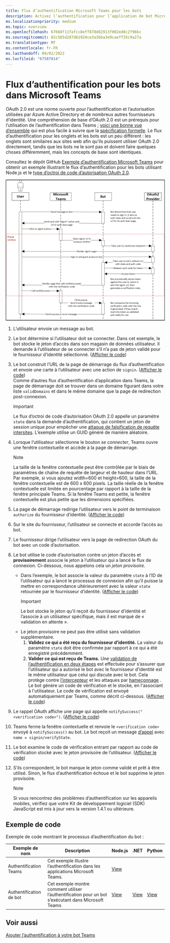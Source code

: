 ```yaml
---
title: Flux d’authentification Microsoft Teams pour les bots
description: Activez l’authentification pour l’application de bot Microsoft Teams avec un fournisseur OAuth tiers à l’aide d’exemples de code.
ms.localizationpriority: medium
ms.topic: overview
ms.openlocfilehash: 67668f11fafcc8eff878d82913f002ed8c2f96bc
ms.sourcegitcommit: 82c585d287d61924ce3a3bba3e9caeff35c9a27a
ms.translationtype: MT
ms.contentlocale: fr-FR
ms.lasthandoff: 09/02/2022
ms.locfileid: "67587014"
---
```

# <a name="authentication-flow-for-bots-in-microsoft-teams"></a>Flux d’authentification pour les bots dans Microsoft Teams

OAuth 2.0 est une norme ouverte pour l’authentification et l’autorisation utilisées par Azure Active Directory et de nombreux autres fournisseurs d’identité. Une compréhension de base d’OAuth 2.0 est un prérequis pour l’utilisation de l’authentification dans Teams ; [voici une bonne vue d’ensemble](https://aaronparecki.com/oauth-2-simplified/) qui est plus facile à suivre que la [spécification formelle](https://oauth.net/2/). Le flux d’authentification pour les onglets et les bots est un peu différent : les onglets sont similaires aux sites web afin qu’ils puissent utiliser OAuth 2.0 directement, tandis que les bots ne le sont pas et doivent faire quelques choses différemment, mais les concepts de base sont identiques.

Consultez le dépôt GitHub [Exemple d’authentification Microsoft Teams](https://github.com/OfficeDev/Microsoft-Teams-Samples/tree/main/samples/app-auth/nodejs) pour obtenir un exemple illustrant le flux d’authentification pour les bots utilisant Node.js et le [type d’octroi de code d’autorisation OAuth 2.0](https://oauth.net/2/grant-types/authorization-code/).

![Diagramme de séquence d’authentification de bot](../../../assets/images/authentication/bot_auth_sequence_diagram.png)

1. L’utilisateur envoie un message au bot.
2. Le bot détermine si l’utilisateur doit se connecter.
   Dans cet exemple, le bot stocke le jeton d’accès dans son magasin de données utilisateur. Il demande à l’utilisateur de se connecter s’il n’a pas de jeton validé pour le fournisseur d’identité sélectionné. ([Afficher le code](https://github.com/OfficeDev/microsoft-teams-sample-auth-node/blob/469952a26d618dbf884a3be53c7d921cc580b1e2/src/utils/AuthenticationUtils.ts#L58-L76))
3. Le bot construit l’URL de la page de démarrage du flux d’authentification et envoie une carte à l’utilisateur avec une action de `signin`. ([Afficher le code](https://github.com/OfficeDev/microsoft-teams-sample-auth-node/blob/469952a26d618dbf884a3be53c7d921cc580b1e2/src/dialogs/BaseIdentityDialog.ts#L160-L190))</br>
    Comme d’autres flux d’authentification d’application dans Teams, la page de démarrage doit se trouver dans un domaine figurant dans votre liste `validDomains` et dans le même domaine que la page de redirection post-connexion.
    > [!IMPORTANT]
    > Le flux d’octroi de code d’autorisation OAuth 2.0 appelle un paramètre `state` dans la demande d’authentification, qui contient un jeton de session unique pour empêcher une [attaque de falsification de requête intersites](https://en.wikipedia.org/wiki/Cross-site_request_forgery). L’exemple utilise un GUID généré de manière aléatoire.
4. Lorsque l’utilisateur sélectionne le bouton *se connecter*, Teams ouvre une fenêtre contextuelle et accède à la page de démarrage.
   > [!NOTE]
   > La taille de la fenêtre contextuelle peut être contrôlée par le biais de paramètres de chaîne de requête de largeur et de hauteur dans l’URL. Par exemple, si vous ajoutez width=600 et height=600, la taille de la fenêtre contextuelle est de 600 x 600 pixels. La taille réelle de la fenêtre contextuelle est limitée en pourcentage par rapport à la taille de la fenêtre principale Teams. Si la fenêtre Teams est petite, la fenêtre contextuelle est plus petite que les dimensions spécifiées.

5. La page de démarrage redirige l’utilisateur vers le point de terminaison `authorize` du fournisseur d’identité. ([Afficher le code](https://github.com/OfficeDev/microsoft-teams-sample-auth-node/blob/469952a26d618dbf884a3be53c7d921cc580b1e2/public/html/auth-start.html#L51-L56))
6. Sur le site du fournisseur, l’utilisateur se connecte et accorde l’accès au bot.
7. Le fournisseur dirige l’utilisateur vers la page de redirection OAuth du bot avec un code d’autorisation.
8. Le bot utilise le code d’autorisation contre un jeton d’accès et **provisoirement** associe le jeton à l’utilisateur qui a lancé le flux de connexion. Ci-dessous, nous appelons cela un *jeton provisoire*.
    * Dans l’exemple, le bot associe la valeur du paramètre `state` à l’ID de l’utilisateur qui a lancé le processus de connexion afin qu’il puisse la mettre en correspondance ultérieurement avec la valeur `state` retournée par le fournisseur d’identité. ([Afficher le code](https://github.com/OfficeDev/microsoft-teams-sample-auth-node/blob/469952a26d618dbf884a3be53c7d921cc580b1e2/src/AuthBot.ts#L70-L99))
      > [!IMPORTANT]
      > Le bot stocke le jeton qu’il reçoit du fournisseur d’identité et l’associe à un utilisateur spécifique, mais il est marqué de « validation en attente ».
    * Le jeton provisoire ne peut pas être utilisé sans validation supplémentaire.
      1. **Validez ce qui a été reçu du fournisseur d’identité.** La valeur du paramètre `state` doit être confirmée par rapport à ce qui a été enregistré précédemment.
      1. **Valider ce qui est reçu de Teams.** Une [validation de l’authentification en deux étapes](https://en.wikipedia.org/wiki/Man-in-the-middle_attack) est effectuée pour s’assurer que l’utilisateur qui a autorisé le bot avec le fournisseur d’identité est le même utilisateur que celui qui discute avec le bot. Cela protège contre [l’intercepteur](https://en.wikipedia.org/wiki/Man-in-the-middle_attack) et les attaques par [hameçonnage](https://en.wikipedia.org/wiki/Phishing) . Le bot génère un code de vérification et le stocke, en l'associant à l'utilisateur. Le code de vérification est envoyé automatiquement par Teams, comme décrit ci-dessous. ([Afficher le code](https://github.com/OfficeDev/microsoft-teams-sample-auth-node/blob/469952a26d618dbf884a3be53c7d921cc580b1e2/src/AuthBot.ts#L100-L113))
9. Le rappel OAuth affiche une page qui appelle `notifySuccess("<verification code>")`. ([Afficher le code](https://github.com/OfficeDev/microsoft-teams-sample-auth-node/blob/master/src/views/oauth-callback-success.hbs))
10. Teams ferme la fenêtre contextuelle et renvoie le `<verification code>` envoyé à `notifySuccess()` au bot. Le bot reçoit un message [d’appel](/bot-framework/dotnet/bot-builder-dotnet-activities#invoke) avec `name = signin/verifyState`.
11. Le bot examine le code de vérification entrant par rapport au code de vérification stocké avec le jeton provisoire de l’utilisateur. ([Afficher le code](https://github.com/OfficeDev/microsoft-teams-sample-auth-node/blob/469952a26d618dbf884a3be53c7d921cc580b1e2/src/dialogs/BaseIdentityDialog.ts#L127-L140))
12. S’ils correspondent, le bot marque le jeton comme validé et prêt à être utilisé. Sinon, le flux d’authentification échoue et le bot supprime le jeton provisoire.

    > [!NOTE]
    > Si vous rencontrez des problèmes d’authentification sur les appareils mobiles, vérifiez que votre Kit de développement logiciel (SDK) JavaScript est mis à jour vers la version 1.4.1 ou ultérieure.

## <a name="code-sample"></a>Exemple de code

Exemple de code montrant le processus d’authentification du bot :

| **Exemple de nom** | **Description** | **Node.js** | **.NET** | **Python** |
|-----------------|----------------|--------------|----------|-----------|
| Authentification Teams | Cet exemple illustre l’authentification dans les applications Microsoft Teams. | [View](https://github.com/OfficeDev/microsoft-teams-sample-auth-node) | | |
| Authentification de bot | Cet exemple montre comment utiliser l’authentification pour un bot s’exécutant dans Microsoft Teams | [View](https://github.com/microsoft/BotBuilder-Samples/tree/main/samples/javascript_nodejs/46.teams-auth) | [View](https://github.com/microsoft/BotBuilder-Samples/tree/main/samples/csharp_dotnetcore/46.teams-auth) | [View](https://github.com/microsoft/BotBuilder-Samples/tree/main/samples/python/46.teams-auth)

## <a name="see-also"></a>Voir aussi

[Ajouter l’authentification à votre bot Teams](add-authentication.md)
